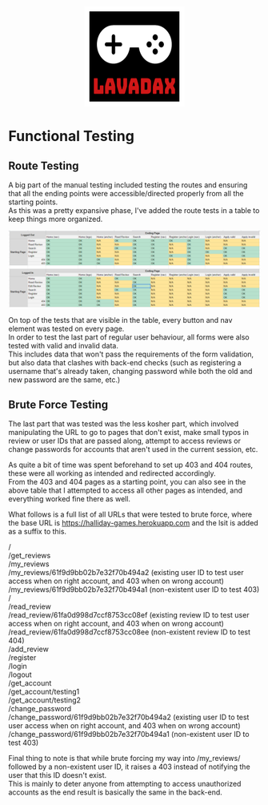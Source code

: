 <p align="center">
    <a href="https://halliday-games.herokuapp.com">
        <img src="static/images/logo.png" alt="Logo" width="200" height="200">
    </a>
</p>

# Functional Testing

## Route Testing

A big part of the manual testing included testing the routes and ensuring that all the ending points were accessible/directed properly from all the starting points.  
As this was a pretty expansive phase, I've added the route tests in a table to keep things more organized.  
  
![routing](https://github.com/lavadax/Halliday-Games/blob/master/documentation/routing.png)  
  
On top of the tests that are visible in the table, every button and nav element was tested on every page.  
In order to test the last part of regular user behaviour, all forms were also tested with valid and invalid data.  
This includes data that won't pass the requirements of the form validation, but also data that clashes with back-end checks (such as registering a username that's already taken, changing password while both the old and new password are the same, etc.)  
  
## Brute Force Testing  
  
The last part that was tested was the less kosher part, which involved manipulating the URL to go to pages that don't exist, make small typos in review or user IDs that are passed along, attempt to access reviews or change passwords for accounts that aren't used in the current session, etc.  
  
As quite a bit of time was spent beforehand to set up 403 and 404 routes, these were all working as intended and redirected accordingly.  
From the 403 and 404 pages as a starting point, you can also see in the above table that I attempted to access all other pages as intended, and everything worked fine there as well.  
  
What follows is a full list of all URLs that were tested to brute force, where the base URL is https://halliday-games.herokuapp.com and the lsit is added as a suffix to this.  
  
/  
/get_reviews  
/my_reviews  
/my_reviews/61f9d9bb02b7e32f70b494a2 (existing user ID to test user access when on right account, and 403 when on wrong account)  
/my_reviews/61f9d9bb02b7e32f70b494a1 (non-existent user ID to test 403)  
/  
/read_review  
/read_review/61fa0d998d7ccf8753cc08ef (existing review ID to test user access when on right account, and 403 when on wrong account)  
/read_review/61fa0d998d7ccf8753cc08ee (non-existent review ID to test 404)  
/add_review  
/register  
/login  
/logout  
/get_account  
/get_account/testing1  
/get_account/testing2  
/change_password  
/change_password/61f9d9bb02b7e32f70b494a2 (existing user ID to test user access when on right account, and 403 when on wrong account)  
/change_password/61f9d9bb02b7e32f70b494a1 (non-existent user ID to test 403)  
  
Final thing to note is that while brute forcing my way into /my_reviews/ followed by a non-existent user ID, it raises a 403 instead of notifying the user that this ID doesn't exist.  
This is mainly to deter anyone from attempting to access unauthorized accounts as the end result is basically the same in the back-end.
